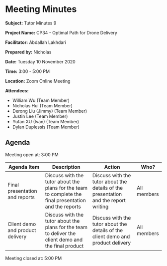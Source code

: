 # Meeting Minutes

**Subject:** Tutor Minutes 9

**Project Name:** CP34 - Optimal Path for Drone Delivery

**Facilitator:** Abdallah Lakhdari

**Prepared by:** Nicholas

**Date:** Tuesday 10 November 2020

**Time:** 3:00 - 5:00 PM

**Location:** Zoom Online Meeting

**Attendees:**

* William Wu (Team Member)
* Nicholas Hui (Team Member)
* Derong Liu (Jimmy) (Team Member)
* Justin Lee (Team Member)
* Yufan XU (Ivan) (Team Member)
* Dylan Duplessis (Team Member)

## Agenda

Meeting open at: 3:00 PM

| Agenda Item | Description | Action | Who? |
| -- | -- | -- | -- |
| Final presentation and reports | Discuss with the tutor about the plans for the team to complete the final presentation and the reports | Discuss with the tutor about the details of the presentation and the report writing | All members |
| Client demo and product delivery | Discuss with the tutor about the plans for the team to deliver the client demo and the final product | Discuss with the tutor about the details of the client demo and product delivery | All members |

Meeting closed at:  5:00 PM
